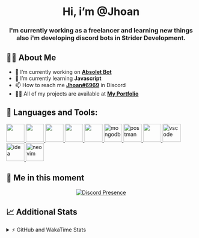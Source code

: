 <h1 align="center">Hi, i’m @Jhoan</h1>
<h3 align="center">I'm currently working as a freelancer and learning new things also i'm developing discord bots in Strider Development.</h3>

## 🙋‍♂️ About Me

- 🔭 I’m currently working on **[Absolet Bot](https://strider.cloud)**
- 🌱 I’m currently learning **Javascript**
- 📫 How to reach me **[Jhoan#6969](https://jhoan.monster/)** in Discord
- 👨‍💻 All of my projects are available at **[My Portfolio](https://jhoan.monster)**

## 🚀 Languages and Tools:
<p align="left"> 
    <a href="https://developer.mozilla.org/en-US/docs/Web/JavaScript" target="_blank"> <img src="https://img.icons8.com/color/48/000000/javascript.png" width="48" height="48"/> </a> 
    <a href="https://www.w3.org/html/" target="_blank"> <img src="https://img.icons8.com/color/48/000000/html-5.png" width="48" height="48"/> </a> 
    <a href="https://www.w3schools.com/css/" target="_blank"> <img src="https://img.icons8.com/color/48/000000/css3.png" width="48" height="48"/> </a> 
    <a href="https://getbootstrap.com" target="_blank"> <img src="https://img.icons8.com/color/48/000000/bootstrap.png" width="48" height="48"/> </a> 
    <a href="https://nodejs.org" target="_blank"> <img src="https://i.imgur.com/XX8lvL7.png" width="48" height="48"/> </a> 
    <a href="https://www.mongodb.com/" target="_blank"> <img src="https://i.imgur.com/nRtS3AN.png" alt="mongodb" width="48" height="48"/> </a> 
    <a href="https://postman.com" target="_blank"> <img src="https://www.vectorlogo.zone/logos/getpostman/getpostman-icon.svg" alt="postman" width="48" height="48"/> </a>   
    <a href="https://git-scm.com/" target="_blank"> <img src="https://img.icons8.com/color/48/000000/git.png" width="48" height="48"/> </a> 
    <a href="https://code.visualstudio.com" target="_blank" > <img src="https://upload.wikimedia.org/wikipedia/commons/thumb/9/9a/Visual_Studio_Code_1.35_icon.svg/2048px-Visual_Studio_Code_1.35_icon.svg.png" alt="vscode" width="48" height="48"> </a>
    <a href="https://www.jetbrains.com/es-es/idea/" target="_blank" > <img src="https://resources.jetbrains.com/storage/products/intellij-idea/img/meta/intellij-idea_logo_300x300.png" alt="idea" width="48" height="48"> </a>
    <a href="https://neovim.io" target="_blank"> <img src="https://icons.iconarchive.com/icons/papirus-team/papirus-apps/512/nvim-icon.png" alt="neovim" width="48" height="48"/> </a>
</p>
  
## 👤 Me in this moment
<p align="center">
    <a href="https://discord.com/users/852617426591154177" target="_blank" rel="nofollow">
        <img src="https://lanyard-profile-readme.vercel.app/api/852617426591154177?idleMessage=Probably%20coding%20Absolet..." alt="Discord Presence" align="center">
    </a>
</p>

## 📈 Additional Stats
<details>
    <summary>⚡ GitHub and WakaTime Stats</summary>
    <br/>

<!--START_SECTION:waka-->
![Code Time](http://img.shields.io/badge/Code%20Time-281%20hrs%2022%20mins-blue)

**🐱 My GitHub Data** 

> 🏆 678 Contributions in the Year 2022
 > 
> 📦 50.6 kB Used in GitHub's Storage 
 > 
> 💼 Opted to Hire
 > 
> 📜 4 Public Repositories 
 > 
> 🔑 23 Private Repositories  
 > 
**I'm an Early 🐤** 

```text
🌞 Morning    54 commits     ██░░░░░░░░░░░░░░░░░░░░░░░   8.67% 
🌆 Daytime    270 commits    ██████████░░░░░░░░░░░░░░░   43.34% 
🌃 Evening    264 commits    ██████████░░░░░░░░░░░░░░░   42.38% 
🌙 Night      35 commits     █░░░░░░░░░░░░░░░░░░░░░░░░   5.62%

```
📅 **I'm Most Productive on Saturday** 

```text
Monday       91 commits     ███░░░░░░░░░░░░░░░░░░░░░░   14.61% 
Tuesday      90 commits     ███░░░░░░░░░░░░░░░░░░░░░░   14.45% 
Wednesday    103 commits    ████░░░░░░░░░░░░░░░░░░░░░   16.53% 
Thursday     67 commits     ██░░░░░░░░░░░░░░░░░░░░░░░   10.75% 
Friday       70 commits     ██░░░░░░░░░░░░░░░░░░░░░░░   11.24% 
Saturday     118 commits    ████░░░░░░░░░░░░░░░░░░░░░   18.94% 
Sunday       84 commits     ███░░░░░░░░░░░░░░░░░░░░░░   13.48%

```


📊 **This Week I Spent My Time On** 

```text
⌚︎ Time Zone: America/Bogota

💬 Programming Languages: 
JavaScript               18 hrs 53 mins      ███████████████████████░░   94.65% 
JSON                     28 mins             ░░░░░░░░░░░░░░░░░░░░░░░░░   2.35% 
YAML                     22 mins             ░░░░░░░░░░░░░░░░░░░░░░░░░   1.9% 
EJS                      6 mins              ░░░░░░░░░░░░░░░░░░░░░░░░░   0.57% 
TypeScript               5 mins              ░░░░░░░░░░░░░░░░░░░░░░░░░   0.49%

🔥 Editors: 
VS Code                  19 hrs 57 mins      █████████████████████████   100.0%

🐱‍💻 Projects: 
Strider-System           11 hrs 2 mins       █████████████░░░░░░░░░░░░   55.28% 
Absolet-Bot              5 hrs 40 mins       ███████░░░░░░░░░░░░░░░░░░   28.42% 
friend-spammer           2 hrs 21 mins       ███░░░░░░░░░░░░░░░░░░░░░░   11.85% 
number-ostint            32 mins             ░░░░░░░░░░░░░░░░░░░░░░░░░   2.71% 
Unknown Project          10 mins             ░░░░░░░░░░░░░░░░░░░░░░░░░   0.89%

💻 Operating System: 
Linux                    19 hrs 57 mins      █████████████████████████   100.0%

```

**I Mostly Code in JavaScript** 

```text
JavaScript               14 repos            █████████████████░░░░░░░░   70.0% 
Java                     2 repos             ██░░░░░░░░░░░░░░░░░░░░░░░   10.0% 
SCSS                     1 repo              █░░░░░░░░░░░░░░░░░░░░░░░░   5.0% 
TypeScript               1 repo              █░░░░░░░░░░░░░░░░░░░░░░░░   5.0% 
Shell                    1 repo              █░░░░░░░░░░░░░░░░░░░░░░░░   5.0%

```



 Last Updated on 09/07/2022 13:00:47 UTC
<!--END_SECTION:waka-->
</details>
